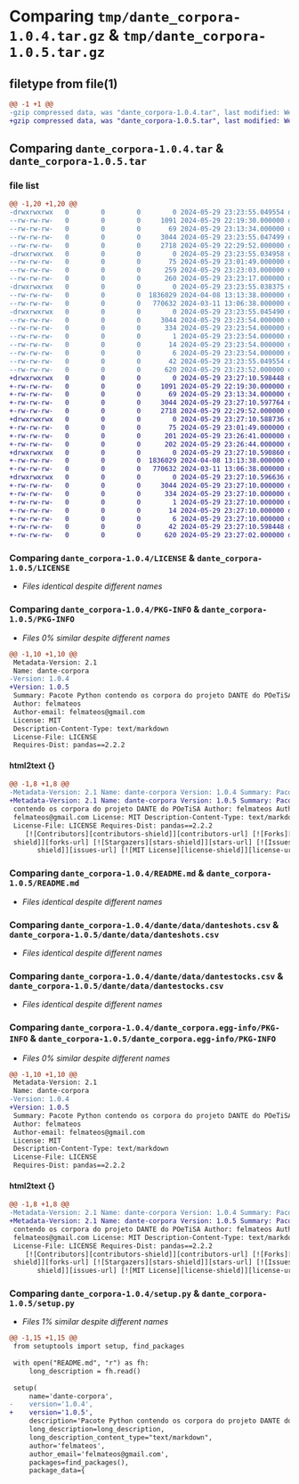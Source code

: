 # Comparing `tmp/dante_corpora-1.0.4.tar.gz` & `tmp/dante_corpora-1.0.5.tar.gz`

## filetype from file(1)

```diff
@@ -1 +1 @@
-gzip compressed data, was "dante_corpora-1.0.4.tar", last modified: Wed May 29 23:23:55 2024, max compression
+gzip compressed data, was "dante_corpora-1.0.5.tar", last modified: Wed May 29 23:27:10 2024, max compression
```

## Comparing `dante_corpora-1.0.4.tar` & `dante_corpora-1.0.5.tar`

### file list

```diff
@@ -1,20 +1,20 @@
-drwxrwxrwx   0        0        0        0 2024-05-29 23:23:55.049554 dante_corpora-1.0.4/
--rw-rw-rw-   0        0        0     1091 2024-05-29 22:19:30.000000 dante_corpora-1.0.4/LICENSE
--rw-rw-rw-   0        0        0       69 2024-05-29 23:13:34.000000 dante_corpora-1.0.4/MANIFEST.in
--rw-rw-rw-   0        0        0     3044 2024-05-29 23:23:55.047499 dante_corpora-1.0.4/PKG-INFO
--rw-rw-rw-   0        0        0     2718 2024-05-29 22:29:52.000000 dante_corpora-1.0.4/README.md
-drwxrwxrwx   0        0        0        0 2024-05-29 23:23:55.034958 dante_corpora-1.0.4/dante/
--rw-rw-rw-   0        0        0       75 2024-05-29 23:01:49.000000 dante_corpora-1.0.4/dante/__init__.py
--rw-rw-rw-   0        0        0      259 2024-05-29 23:23:03.000000 dante_corpora-1.0.4/dante/danteshots.py
--rw-rw-rw-   0        0        0      260 2024-05-29 23:23:17.000000 dante_corpora-1.0.4/dante/dantestocks.py
-drwxrwxrwx   0        0        0        0 2024-05-29 23:23:55.038375 dante_corpora-1.0.4/dante/data/
--rw-rw-rw-   0        0        0  1836029 2024-04-08 13:13:38.000000 dante_corpora-1.0.4/dante/data/danteshots.csv
--rw-rw-rw-   0        0        0   770632 2024-03-11 13:06:38.000000 dante_corpora-1.0.4/dante/data/dantestocks.csv
-drwxrwxrwx   0        0        0        0 2024-05-29 23:23:55.045490 dante_corpora-1.0.4/dante_corpora.egg-info/
--rw-rw-rw-   0        0        0     3044 2024-05-29 23:23:54.000000 dante_corpora-1.0.4/dante_corpora.egg-info/PKG-INFO
--rw-rw-rw-   0        0        0      334 2024-05-29 23:23:54.000000 dante_corpora-1.0.4/dante_corpora.egg-info/SOURCES.txt
--rw-rw-rw-   0        0        0        1 2024-05-29 23:23:54.000000 dante_corpora-1.0.4/dante_corpora.egg-info/dependency_links.txt
--rw-rw-rw-   0        0        0       14 2024-05-29 23:23:54.000000 dante_corpora-1.0.4/dante_corpora.egg-info/requires.txt
--rw-rw-rw-   0        0        0        6 2024-05-29 23:23:54.000000 dante_corpora-1.0.4/dante_corpora.egg-info/top_level.txt
--rw-rw-rw-   0        0        0       42 2024-05-29 23:23:55.049554 dante_corpora-1.0.4/setup.cfg
--rw-rw-rw-   0        0        0      620 2024-05-29 23:23:52.000000 dante_corpora-1.0.4/setup.py
+drwxrwxrwx   0        0        0        0 2024-05-29 23:27:10.598448 dante_corpora-1.0.5/
+-rw-rw-rw-   0        0        0     1091 2024-05-29 22:19:30.000000 dante_corpora-1.0.5/LICENSE
+-rw-rw-rw-   0        0        0       69 2024-05-29 23:13:34.000000 dante_corpora-1.0.5/MANIFEST.in
+-rw-rw-rw-   0        0        0     3044 2024-05-29 23:27:10.597764 dante_corpora-1.0.5/PKG-INFO
+-rw-rw-rw-   0        0        0     2718 2024-05-29 22:29:52.000000 dante_corpora-1.0.5/README.md
+drwxrwxrwx   0        0        0        0 2024-05-29 23:27:10.588736 dante_corpora-1.0.5/dante/
+-rw-rw-rw-   0        0        0       75 2024-05-29 23:01:49.000000 dante_corpora-1.0.5/dante/__init__.py
+-rw-rw-rw-   0        0        0      201 2024-05-29 23:26:41.000000 dante_corpora-1.0.5/dante/danteshots.py
+-rw-rw-rw-   0        0        0      202 2024-05-29 23:26:44.000000 dante_corpora-1.0.5/dante/dantestocks.py
+drwxrwxrwx   0        0        0        0 2024-05-29 23:27:10.590860 dante_corpora-1.0.5/dante/data/
+-rw-rw-rw-   0        0        0  1836029 2024-04-08 13:13:38.000000 dante_corpora-1.0.5/dante/data/danteshots.csv
+-rw-rw-rw-   0        0        0   770632 2024-03-11 13:06:38.000000 dante_corpora-1.0.5/dante/data/dantestocks.csv
+drwxrwxrwx   0        0        0        0 2024-05-29 23:27:10.596636 dante_corpora-1.0.5/dante_corpora.egg-info/
+-rw-rw-rw-   0        0        0     3044 2024-05-29 23:27:10.000000 dante_corpora-1.0.5/dante_corpora.egg-info/PKG-INFO
+-rw-rw-rw-   0        0        0      334 2024-05-29 23:27:10.000000 dante_corpora-1.0.5/dante_corpora.egg-info/SOURCES.txt
+-rw-rw-rw-   0        0        0        1 2024-05-29 23:27:10.000000 dante_corpora-1.0.5/dante_corpora.egg-info/dependency_links.txt
+-rw-rw-rw-   0        0        0       14 2024-05-29 23:27:10.000000 dante_corpora-1.0.5/dante_corpora.egg-info/requires.txt
+-rw-rw-rw-   0        0        0        6 2024-05-29 23:27:10.000000 dante_corpora-1.0.5/dante_corpora.egg-info/top_level.txt
+-rw-rw-rw-   0        0        0       42 2024-05-29 23:27:10.598448 dante_corpora-1.0.5/setup.cfg
+-rw-rw-rw-   0        0        0      620 2024-05-29 23:27:02.000000 dante_corpora-1.0.5/setup.py
```

### Comparing `dante_corpora-1.0.4/LICENSE` & `dante_corpora-1.0.5/LICENSE`

 * *Files identical despite different names*

### Comparing `dante_corpora-1.0.4/PKG-INFO` & `dante_corpora-1.0.5/PKG-INFO`

 * *Files 0% similar despite different names*

```diff
@@ -1,10 +1,10 @@
 Metadata-Version: 2.1
 Name: dante-corpora
-Version: 1.0.4
+Version: 1.0.5
 Summary: Pacote Python contendo os corpora do projeto DANTE do POeTiSA
 Author: felmateos
 Author-email: felmateos@gmail.com
 License: MIT
 Description-Content-Type: text/markdown
 License-File: LICENSE
 Requires-Dist: pandas==2.2.2
```

#### html2text {}

```diff
@@ -1,8 +1,8 @@
-Metadata-Version: 2.1 Name: dante-corpora Version: 1.0.4 Summary: Pacote Python
+Metadata-Version: 2.1 Name: dante-corpora Version: 1.0.5 Summary: Pacote Python
 contendo os corpora do projeto DANTE do POeTiSA Author: felmateos Author-email:
 felmateos@gmail.com License: MIT Description-Content-Type: text/markdown
 License-File: LICENSE Requires-Dist: pandas==2.2.2
    [![Contributors][contributors-shield]][contributors-url] [![Forks][forks-
 shield]][forks-url] [![Stargazers][stars-shield]][stars-url] [![Issues][issues-
       shield]][issues-url] [![MIT License][license-shield]][license-url]
```

### Comparing `dante_corpora-1.0.4/README.md` & `dante_corpora-1.0.5/README.md`

 * *Files identical despite different names*

### Comparing `dante_corpora-1.0.4/dante/data/danteshots.csv` & `dante_corpora-1.0.5/dante/data/danteshots.csv`

 * *Files identical despite different names*

### Comparing `dante_corpora-1.0.4/dante/data/dantestocks.csv` & `dante_corpora-1.0.5/dante/data/dantestocks.csv`

 * *Files identical despite different names*

### Comparing `dante_corpora-1.0.4/dante_corpora.egg-info/PKG-INFO` & `dante_corpora-1.0.5/dante_corpora.egg-info/PKG-INFO`

 * *Files 0% similar despite different names*

```diff
@@ -1,10 +1,10 @@
 Metadata-Version: 2.1
 Name: dante-corpora
-Version: 1.0.4
+Version: 1.0.5
 Summary: Pacote Python contendo os corpora do projeto DANTE do POeTiSA
 Author: felmateos
 Author-email: felmateos@gmail.com
 License: MIT
 Description-Content-Type: text/markdown
 License-File: LICENSE
 Requires-Dist: pandas==2.2.2
```

#### html2text {}

```diff
@@ -1,8 +1,8 @@
-Metadata-Version: 2.1 Name: dante-corpora Version: 1.0.4 Summary: Pacote Python
+Metadata-Version: 2.1 Name: dante-corpora Version: 1.0.5 Summary: Pacote Python
 contendo os corpora do projeto DANTE do POeTiSA Author: felmateos Author-email:
 felmateos@gmail.com License: MIT Description-Content-Type: text/markdown
 License-File: LICENSE Requires-Dist: pandas==2.2.2
    [![Contributors][contributors-shield]][contributors-url] [![Forks][forks-
 shield]][forks-url] [![Stargazers][stars-shield]][stars-url] [![Issues][issues-
       shield]][issues-url] [![MIT License][license-shield]][license-url]
```

### Comparing `dante_corpora-1.0.4/setup.py` & `dante_corpora-1.0.5/setup.py`

 * *Files 1% similar despite different names*

```diff
@@ -1,15 +1,15 @@
 from setuptools import setup, find_packages
 
 with open("README.md", "r") as fh:
     long_description = fh.read()
 
 setup(
     name='dante-corpora',
-    version='1.0.4',
+    version='1.0.5',
     description='Pacote Python contendo os corpora do projeto DANTE do POeTiSA',
     long_description=long_description,
     long_description_content_type="text/markdown",
     author='felmateos',
     author_email='felmateos@gmail.com',
     packages=find_packages(),
     package_data={
```

